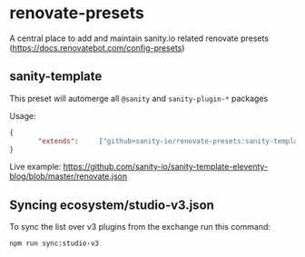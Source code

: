 # renovate-presets

A central place to add and maintain sanity.io related renovate presets (https://docs.renovatebot.com/config-presets)

## sanity-template

This preset will automerge all `@sanity` and `sanity-plugin-*` packages

Usage:

```json
{
       "extends":     ["github>sanity-io/renovate-presets:sanity-template"]
}
```

Live example: https://github.com/sanity-io/sanity-template-eleventy-blog/blob/master/renovate.json

## Syncing ecosystem/studio-v3.json

To sync the list over v3 plugins from the exchange run this command:

```bash
npm run sync:studio-v3
```
